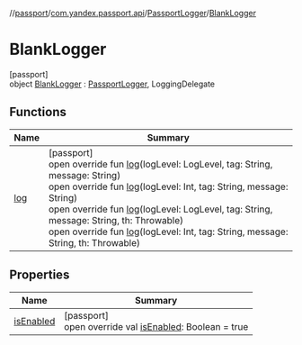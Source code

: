//[passport](../../../../index.md)/[com.yandex.passport.api](../../index.md)/[PassportLogger](../index.md)/[BlankLogger](index.md)

# BlankLogger

[passport]\
object [BlankLogger](index.md) : [PassportLogger](../index.md), LoggingDelegate

## Functions

| Name | Summary |
|---|---|
| [log](log.md) | [passport]<br>open override fun [log](log.md)(logLevel: LogLevel, tag: String, message: String)<br>open override fun [log](log.md)(logLevel: Int, tag: String, message: String)<br>open override fun [log](log.md)(logLevel: LogLevel, tag: String, message: String, th: Throwable)<br>open override fun [log](log.md)(logLevel: Int, tag: String, message: String, th: Throwable) |

## Properties

| Name | Summary |
|---|---|
| [isEnabled](is-enabled.md) | [passport]<br>open override val [isEnabled](is-enabled.md): Boolean = true |
